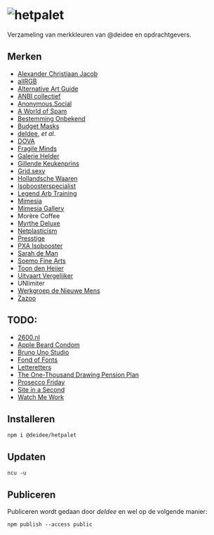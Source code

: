 # ![hetpalet](https://deidee.com/logo.svg?str=hetPalet)

Verzameling van merkkleuren van @deidee en opdrachtgevers.

## Merken

- [Alexander Christiaan Jacob](https://alexanderchristiaanjacob.com/)
- [allRGB](https://allrgb.com/)
- [Alternative Art Guide](https://alternativeartguide.com/)
- [ANBI collectief](http://www.anbi-collectief.nl/aanmelden)
- [Anonymous.Social](https://anonymous.social/)
- [A World of Spam](https://aworldofspam.com/)
- [Bestemming Onbekend](http://www.bestemming-onbekend.nl/)
- [Budget Masks](http://ohlalapartywear.com/)
- [deIdee](https://deidee.nl/), _et al_.
- [DOVA](https://www.dova.nu/)
- [Fragile Minds](https://fragile-minds.com/)
- [Galerie Helder](http://galeriehelder.nl/)
- [Gillende Keukenprins](http://gillendekeukenprins.nl/)
- [Grid.sexy](https://grid.sexy/)
- [Hollandsche Waaren](https://hollandschewaaren.nl/)
- [Isoboosterspecialist](https://isoboosterspecialist.nl/)
- [Legend Arb Training](http://www.legendarb.com/)
- [Mimesia](https://mimesia.com/)
- [Mimesia Gallery](https://mimesia.gallery/)
- Morère Coffee
- [Myrthe Deluxe](http://myrthedeluxe.nl/)
- [Netplasticism](https://netplasticism.com/)
- [Presstige](https://presstige.nl/)
- [PXA Isobooster](https://pxanederland.nl/)
- [Sarah de Man](http://sarahdeman.com/)
- [Soemo Fine Arts](https://soemo-fine-arts.com/)
- [Toon den Heijer](http://www.toondenheijer.nl/)
- [Uitvaart Vergelijker](http://uitvaart-vergelijker.nl/)
- UNlimiter
- [Werkgroep de Nieuwe Mens](https://werkgroepdenieuwemens.nl/)
- [Zazoo](http://zazoo.nl/)

## TODO:

- [2600.nl](https://2600.nl/)
- [Apple Beard Condom](https://applebeardcondom.com/)
- [Bruno Uno Studio](http://www.brunounostudio.com/)
- [Fond of Fonts](https://fondoffonts.com/)
- [Letteretters](https://letteretters.com/)
- [The One-Thousand Drawing Pension Plan](https://onethousanddrawingpensionplan.com/)
- [Prosecco Friday](https://proseccofriday.com/)
- [Site in a Second](http://www.siteinasecond.nl/)
- [Watch Me Work](http://watchmework.nl/)

## Installeren

```Shell
npm i @deidee/hetpalet
```

## Updaten

```Shell
ncu -u
```

## Publiceren

Publiceren wordt gedaan door _deIdee_ en wel op de volgende manier:

```Shell
npm publish --access public
```
